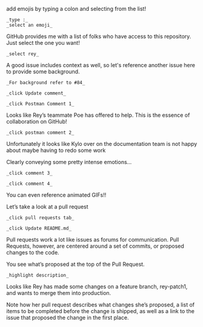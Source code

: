 add emojis by typing a colon and selecting from the list!

    _type :_
    _select an emoji_

GitHub provides me with a list of folks who have access to this repository.  Just select the one you want!

    _select rey_

A good issue includes context as well, so let's reference another issue here to provide some background.

    _For background refer to #84_

    _click Update comment_

    _click Postman Comment 1_

Looks like Rey’s teammate Poe has offered to help.  This is the essence of collaboration on GitHub!

    _click postman comment 2_

Unfortunately it looks like Kylo over on the documentation team is not happy about maybe having to redo some work

Clearly conveying some pretty intense emotions…

    _click comment 3_

    _click comment 4_

You can even reference animated GIFs!!

Let’s take a look at a pull request

    _click pull requests tab_

    _click Update README.md_

Pull requests work a lot like issues as forums for communication.  Pull Requests, however, are centered around a set of commits, or proposed changes to the code.

You see what’s proposed at the top of the Pull Request.

    _highlight description_

Looks like Rey has made some changes on a feature branch, rey-patch1, and wants to merge them into production.

Note how her pull request describes what changes she’s proposed, a list of items to be completed before the change is shipped, as well as a link to the issue that proposed the change in the first place.
